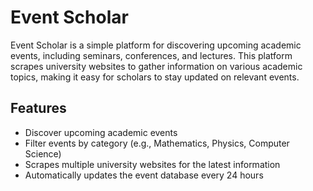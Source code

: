 # Event Scholar

Event Scholar is a simple platform for discovering upcoming academic events, including seminars, conferences, and lectures. This platform scrapes university websites to gather information on various academic topics, making it easy for scholars to stay updated on relevant events.

## Features

- Discover upcoming academic events
- Filter events by category (e.g., Mathematics, Physics, Computer Science)
- Scrapes multiple university websites for the latest information
- Automatically updates the event database every 24 hours



